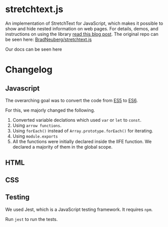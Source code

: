 stretchtext.js
==============

An implementation of StretchText for JavaScript, which makes it possible to show and hide nested information on web pages. For details, demos, and instructions on using the library [read this blog post](http://codinginparadise.org/ebooks/html/blog/stretchtext.html). The original repo can be seen here: [BradNeuberg/stretchtext.js](https://github.com/BradNeuberg/stretchtext.js)

Our docs can be seen here

# Changelog

## Javascript

The overarching goal was to convert the code from [ES5](https://www.w3schools.com/js/js_es5.asp) to [ES6](https://www.w3schools.com/js/js_es6.asp).

For this, we majorly changed the following.

1. Converted variable declations which used `var` or `let` to `const`.
2. Using `arrow functions`.
3. Using `forEach()` instead of `Array.prototype.forEach()` for iterating.
4. Using `module.exports`
5. All the functions were initially declared inside the IIFE function. We declared a majority of them in the global scope.


## HTML

## CSS

## Testing

We used Jest, which is a JavaScript testing framework. It requires `npm`.

Run `jest` to run the tests.
